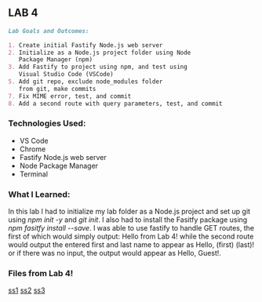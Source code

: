 ## LAB 4

```markdown
Lab Goals and Outcomes:

1. Create initial Fastify Node.js web server
2. Initialize as a Node.js project folder using Node
   Package Manager (npm)
3. Add Fastify to project using npm, and test using 
   Visual Studio Code (VSCode)
5. Add git repo, exclude node_modules folder 
   from git, make commits
7. Fix MIME error, test, and commit
8. Add a second route with query parameters, test, and commit

```

### Technologies Used:
- VS Code
- Chrome
- Fastify Node.js web server
- Node Package Manager
- Terminal

### What I Learned:
In this lab I had to initialize my lab folder as a Node.js project and set up git using *npm init -y* and *git init*. I also had to install the Fasitfy package using *npm fasitfy install --save*. I was able to use fastify to handle GET routes, the first of which would simply output: Hello from Lab 4! while the second route would output the entered first and last name to appear as Hello, (first) (last)! or if there was no input, the output would appear as Hello, Guest!. 

### Files from Lab 4!

[ss1](hellofrom.png)
[ss2](hellobp.png)
[ss3](hellog.png)
